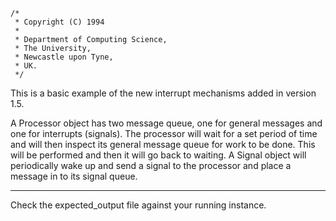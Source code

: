 ```
/*
 * Copyright (C) 1994
 *
 * Department of Computing Science,
 * The University,
 * Newcastle upon Tyne,
 * UK.
 */
```

This is a basic example of the new interrupt mechanisms added
in version 1.5.

A Processor object has two message queue, one for general messages and
one for interrupts (signals). The processor will wait for a set period
of time and will then inspect its general message queue for work to be
done.  This will be performed and then  it will go back to waiting.  A
Signal  object  will periodically wake  up and  send a  signal to  the
processor and place a message in to its signal queue.

----

Check the expected_output file against your running instance.
